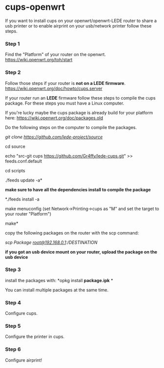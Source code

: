 # cups-openwrt
If you want to install cups on your openwrt/openwrt-LEDE router to share a usb printer or to enable airprint on your usb/network printer follow these steps.

### Step 1
Find the "Platform" of your router on the openwrt. https://wiki.openwrt.org/toh/start

### Step 2
Follow those steps if your router is **not on a LEDE firmware**. https://wiki.openwrt.org/doc/howto/cups.server

If your router run an **LEDE** firmware follow these steps to compile the cups package. For these steps you must have a Linux computer. 

If you're lucky maybe the cups package is already build for your platform here: https://wiki.openwrt.org/doc/packages.old

Do the following steps on the computer to compile the packages.

*git clone https://github.com/lede-project/source*

cd source

echo "src-git cups https://github.com/Gr4ffy/lede-cups.git" >> feeds.conf.default

cd scripts

./feeds update -a*

**make sure to have all the dependencies install to compile the package**

*./feeds install -a

make menuconfig (set Network->Printing->cups as "M" and set the target to your router "Platform")

make*

copy the following packages on the router with the scp command: 


*scp Package root@192.168.0.1:/DESTINATION*

**if you got an usb device mount on your router, upload the package on the usb device**

### Step 3
install the packages with:
*opkg install **package.ipk** *

You can install multiple packages at the same time.

### Step 4
Configure cups.

### Step 5
Configure the printer in cups.

### Step 6
Configure airprint!


